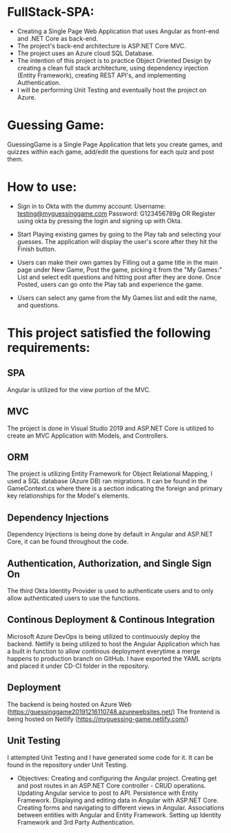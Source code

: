 # FullStack-SPA:
- Creating a Single Page Web Application that uses Angular as front-end and .NET Core as back-end.
- The project's back-end architecture is ASP.NET Core MVC.
- The project uses an Azure cloud SQL Database.
- The intention of this project is to practice Object Oriented Design by creating a clean full stack architecture, using dependency injection (Entity Framework), creating REST API's, and implementing Authentication. 
-  I will be performing Unit Testing and eventually host the project on Azure.

# Guessing Game:
GuessingGame is a Single Page Application that lets you create games, and quizzes within each game, add/edit the questions for each quiz and post them.


# How to use:
- Sign in to Okta with the dummy account:
Username: testing@myguessinggame.com
Password: G123456789g
OR Register using okta by pressing the login and signing up with Okta.

- Start Playing existing games by going to the Play tab and selecting your guesses. The application will display the user's score after they hit the Finish button.

- Users can make their own games by Filling out a game title in the main page under New Game, Post the game, picking it from the "My Games:" List and select edit questions and hitting post after they are done. Once Posted, users can go onto the Play tab and experience the game.

- Users can select any game from the My Games list and edit the name, and questions.

# This project satisfied the following requirements:
## SPA
Angular is utilized for the view portion of the MVC.

## MVC
The project is done in Visual Studio 2019 and ASP.NET Core is utilized to create an MVC Application with Models, and Controllers.

## ORM 
The project is utilizing Entity Framework for Object Relational Mapping, I used a SQL database (Azure DB) ran migrations. It can be found in the GameContext.cs where there is a section indicating the foreign and primary key relationships for the Model's elements.

## Dependency Injections
Dependency Injections is being done by default in Angular and ASP.NET Core, it can be found throughout the code.

## Authentication, Authorization, and Single Sign On
The third Okta Identity Provider is used to authenticate users and to only allow authenticated users to use the functions.

## Continous Deployment & Continous Integration
Microsoft Azure DevOps is being utilized to continuously deploy the backend.
Netlify is being utilized to host the Angular Application which has a built in function to allow continous deployment everytime a merge happens to production branch on GitHub. 
I have exported the YAML scripts and placed it under CD-CI folder in the repository.

## Deployment
The backend is being hosted on Azure Web (https://guessinggame20191216110748.azurewebsites.net/)
The frontend is being hosted on Netlify (https://myguessing-game.netlify.com/)

## Unit Testing
I attempted Unit Testing and I have generated some code for it. It can be found in the repository under Unit Testing.


- Objectives:
Creating and configuring the Angular project.
Creating get and post routes in an ASP.NET Core controller - CRUD operations.
Updating Angular service to post to API.
Persistence with Entity Framework.
Displaying and editing data in Angular with ASP.NET Core.
Creating forms and navigating to different views in Angular.
Associations between entities with Angular and Entity Framework.
Setting up Identity Framework and 3rd Party Authentication.
